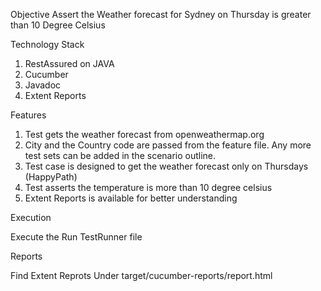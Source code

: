 Objective
Assert the Weather forecast for Sydney on Thursday is greater than 10 Degree Celsius

Technology Stack
1. RestAssured on JAVA
2. Cucumber
3. Javadoc
4. Extent Reports

Features
1. Test gets the weather forecast from openweathermap.org
2. City and the Country code are passed from the feature file. Any more test sets can be added in the scenario outline. 
3. Test case is designed to get the weather forecast only on Thursdays (HappyPath)
4. Test asserts the temperature is more than 10 degree celsius
5. Extent Reports is available for better understanding  


Execution

Execute the Run TestRunner file

Reports 

Find Extent Reprots Under target/cucumber-reports/report.html